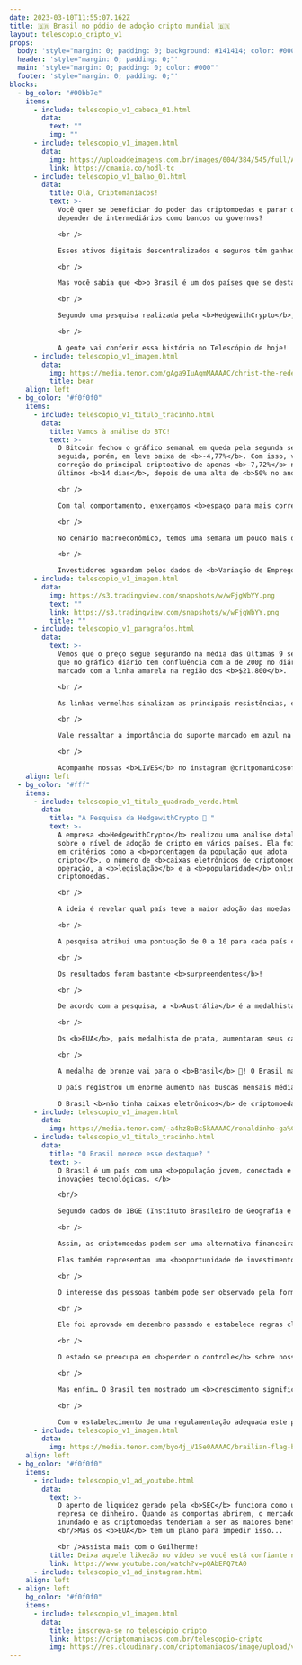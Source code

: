 ```yaml
---
date: 2023-03-10T11:55:07.162Z
title: 🇧🇷 Brasil no pódio de adoção cripto mundial 🇧🇷
layout: telescopio_cripto_v1
props:
  body: 'style="margin: 0; padding: 0; background: #141414; color: #000"'
  header: 'style="margin: 0; padding: 0;"'
  main: 'style="margin: 0; padding: 0; color: #000"'
  footer: 'style="margin: 0; padding: 0;"'
blocks:
  - bg_color: "#00bb7e"
    items:
      - include: telescopio_v1_cabeca_01.html
        data:
          text: ""
          img: ""
      - include: telescopio_v1_imagem.html
        data:
          img: https://uploaddeimagens.com.br/images/004/384/545/full/Altseason_Newsletter_final.png?1678449695
          link: https://cmania.co/hodl-tc
      - include: telescopio_v1_balao_01.html
        data:
          title: Olá, Criptomaníacos!
          text: >-
            Você quer se beneficiar do poder das criptomoedas e parar de
            depender de intermediários como bancos ou governos? 

            <br /> 

            Esses ativos digitais descentralizados e seguros têm ganhado cada vez mais espaço no cenário financeiro global, com o <b>Bitcoin</b>, o primeiro e mais famoso deles, liderando o caminho. 

            <br /> 

            Mas você sabia que <b>o Brasil é um dos países que se destacam na adoção de cripto</b>? 

            <br /> 

            Segundo uma pesquisa realizada pela <b>HedgewithCrypto</b>, o Brasil pode fechar 2023 como um dos <b>três primeiros países</b> do mundo em adoção de criptomoedas! 

            <br /> 

            A gente vai conferir essa história no Telescópio de hoje!
      - include: telescopio_v1_imagem.html
        data:
          img: https://media.tenor.com/gAga9IuAqmMAAAAC/christ-the-redeemer-go-brazil.gif
          title: bear
    align: left
  - bg_color: "#f0f0f0"
    items:
      - include: telescopio_v1_titulo_tracinho.html
        data:
          title: Vamos à análise do BTC!
          text: >-
            O Bitcoin fechou o gráfico semanal em queda pela segunda semana
            seguida, porém, em leve baixa de <b>-4,77%</b>. Com isso, vemos uma
            correção do principal criptoativo de apenas <b>-7,72%</b> nos
            últimos <b>14 dias</b>, depois de uma alta de <b>50% no ano</b>. 

            <br />

            Com tal comportamento, enxergamos <b>espaço para mais correções</b> caso o preço não segure nos suportes de curto prazo que estamos monitorando desde as últimas edições.

            <br />

            No cenário macroeconômico, temos uma semana um pouco mais quente em comparação com a semana passada, porém, longe da importância das próximas. 

            <br />

            Investidores aguardam pelos dados de <b>Variação de Empregos Privado ADP</b>, na quarta-feira. Esse dado vai trazer mais sinalizações de como está o mercado de trabalho americano e pistas quanto à decisão de juros por parte do <b>FOMC</b>, que vai acontecer no dia 22 deste mês.
      - include: telescopio_v1_imagem.html
        data:
          img: https://s3.tradingview.com/snapshots/w/wFjgWbYY.png
          text: ""
          link: https://s3.tradingview.com/snapshots/w/wFjgWbYY.png
          title: ""
      - include: telescopio_v1_paragrafos.html
        data:
          text: >-
            Vemos que o preço segue segurando na média das últimas 9 semanas,
            que no gráfico diário tem confluência com a de 200p no diário,
            marcado com a linha amarela na região dos <b>$21.800</b>.

            <br />

            As linhas vermelhas sinalizam as principais resistências, enquanto o rompimento do suporte ou da resistência não acontecer, veremos uma lateralização sendo formada. 

            <br />

            Vale ressaltar a importância do suporte marcado em azul na região dos <b>$21.300</b> que, se for rompido, vai configurar uma correção mais acentuada. 

            <br />

            Acompanhe nossas <b>LIVES</b> no instagram @critpomanicosoficial, de segunda a sexta para atualizações diárias.
    align: left
  - bg_color: "#fff"
    items:
      - include: telescopio_v1_titulo_quadrado_verde.html
        data:
          title: "A Pesquisa da HedgewithCrypto 🔎 "
          text: >-
            A empresa <b>HedgewithCrypto</b> realizou uma análise detalhada
            sobre o nível de adoção de cripto em vários países. Ela foi baseada
            em critérios como a <b>porcentagem da população que adota
            cripto</b>, o número de <b>caixas eletrônicos de criptomoeda</b> em
            operação, a <b>legislação</b> e a <b>popularidade</b> online das
            criptomoedas. 

            <br /> 

            A ideia é revelar qual país teve a maior adoção das moedas digitais nos últimos três anos e como essas nações devem fechar 2023 em relação ao tema. 

            <br /> 

            A pesquisa atribui uma pontuação de 0 a 10 para cada país com base nesses critérios e cria um ranking dos <b>países mais preparados para a adoção</b> de cripto até 2023. 

            <br /> 

            Os resultados foram bastante <b>surpreendentes</b>! 

            <br /> 

            De acordo com a pesquisa, a <b>Austrália</b> é a medalhista de ouro na adoção de cripto até 2023, com uma pontuação de <b>7.37</b> em 10. A porcentagem da população da Austrália que adotou criptomoedas mais do que dobrou desde 2020, passando de <b>8% para 18%</b>.

            <br /> 

            Os <b>EUA</b>, país medalhista de prata, aumentaram seus caixas eletrônicos de criptomoeda em <b>403% desde 2020 e agora há 33.630 caixas eletrônicos</b> espalhados pelo país.

            <br /> 

            A medalha de bronze vai para o <b>Brasil</b> 🥉! O Brasil marcou <b>6.81</b> pontos e completou esse pódio. <br/> 

            O país registrou um enorme aumento nas buscas mensais médias por criptomoedas em <b>355%</b>, mostrando um aumento no interesse sobre esse tema nesse país. 

            O Brasil <b>não tinha caixas eletrônicos</b> de criptomoeda em 2020, mas desde então abriu <b>25</b> máquinas. 
      - include: telescopio_v1_imagem.html
        data:
          img: https://media.tenor.com/-a4hz8oBc5kAAAAC/ronaldinho-ga%C3%BAcho-go-brazil.gif
      - include: telescopio_v1_titulo_tracinho.html
        data:
          title: "O Brasil merece esse destaque? "
          text: >-
            O Brasil é um país com uma <b>população jovem, conectada e ávida por
            inovações tecnológicas. </b>

            <br/> 

            Segundo dados do IBGE (Instituto Brasileiro de Geografia e Estatística), o Brasil tem cerca de 213 milhões de habitantes, dos quais 70% têm acesso à internet. 

            <br /> 

            Assim, as criptomoedas podem ser uma alternativa financeira eficaz, proporcionando transações rápidas, baratas e seguras, além de maior <b>autonomia financeira</b> para os usuários. <br/> 

            Elas também representam uma <b>oportunidade de investimento, diversificação de carteira e aumento da segurança</b>. 

            <br /> 

            O interesse das pessoas também pode ser observado pela forma como os órgãos reguladores estão discutindo a regulamentação e supervisão do mercado de criptomoedas dentro deste país, como o <b>Marco Legal das Criptomoedas</b>.

            <br /> 

            Ele foi aprovado em dezembro passado e estabelece regras claras para a tributação sobre operações com criptomoedas, além de criar mecanismos para prevenir crimes como lavagem de dinheiro ou evasão fiscal. 

            <br /> 

            O estado se preocupa em <b>perder o controle</b> sobre nosso dinheiro, e é por isso que aumentou seu tom em relação às leis ou futuras regulamentações. Aqueles que estão no poder se sentem ameaçados por qualquer coisa que possa tirá-los do trono certo? 

            <br /> 

            Mas enfim… O Brasil tem mostrado um <b>crescimento significativo</b> no interesse ou adoção pelas criptomoedas nos últimos anos. 

            <br /> 

            Com o estabelecimento de uma regulamentação adequada este país <b>pode se tornar líder mundial</b> no mercado de criptomoedas oferecendo aos brasileiros maior segurança autonomia financeira ou oportunidades de investimento que vêm junto com a <b>decentralização</b>.
      - include: telescopio_v1_imagem.html
        data:
          img: https://media.tenor.com/byo4j_V15e0AAAAC/brailian-flag-brazil.gif
    align: left
  - bg_color: "#f0f0f0"
    items:
      - include: telescopio_v1_ad_youtube.html
        data:
          text: >-
            O aperto de liquidez gerado pela <b>SEC</b> funciona como uma
            represa de dinheiro. Quando as comportas abrirem, o mercado será
            inundado e as criptomoedas tenderiam a ser as maiores beneficiadas.
            <br/>Mas os <b>EUA</b> tem um plano para impedir isso...

            <br />Assista mais com o Guilherme!
          title: Deixa aquele likezão no vídeo se você está confiante no BTC!
          link: https://www.youtube.com/watch?v=pQAbEPQ7tA0
      - include: telescopio_v1_ad_instagram.html
    align: left
  - align: left
    bg_color: "#f0f0f0"
    items:
      - include: telescopio_v1_imagem.html
        data:
          title: inscreva-se no telescópio cripto
          link: https://criptomaniacos.com.br/telescopio-cripto
          img: https://res.cloudinary.com/criptomaniacos/image/upload/v1662133224/telescopio/inscreva-se-telescopio.png
---
```

